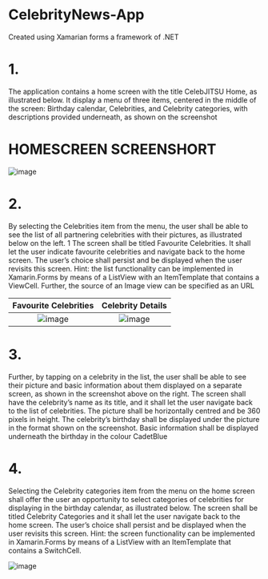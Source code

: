 # CelebrityNews-App
Created using Xamarian forms a framework of .NET

# 1.
The application contains a home screen with the title CelebJITSU Home, as 
illustrated below. It display a menu of three items, centered in the middle of the screen: 
Birthday calendar, Celebrities, and Celebrity categories, with descriptions provided 
underneath, as shown on the screenshot

# HOMESCREEN SCREENSHORT
![image](https://user-images.githubusercontent.com/65861136/120707091-91939580-c4c2-11eb-9b33-fa9864657ef2.png)

# 2.
By selecting the Celebrities item from the menu, the user shall be able to see the list of 
all partnering celebrities with their pictures, as illustrated below on the left.
1 The screen 
shall be titled Favourite Celebrities. It shall let the user indicate favourite celebrities and 
navigate back to the home screen. The user’s choice shall persist and be displayed when 
the user revisits this screen. Hint: the list functionality can be implemented in 
Xamarin.Forms by means of a ListView with an ItemTemplate that contains a ViewCell.
Further, the source of an Image view can be specified as an URL

 Favourite Celebrities | Celebrity Details
:-------------------------:|:-------------------------:
![image](https://user-images.githubusercontent.com/65861136/120792820-c34a4200-c53e-11eb-99cf-bcf86a4de2ab.png) | ![image](https://user-images.githubusercontent.com/65861136/120792941-ec6ad280-c53e-11eb-9078-e32ef7e20dd0.png)

# 3.
Further, by tapping on a celebrity in the list, the user shall be able to see their picture and 
basic information about them displayed on a separate screen, as shown in the 
screenshot above on the right. The screen shall have the celebrity’s name as its title, and 
it shall let the user navigate back to the list of celebrities. The picture shall be horizontally 
centred and be 360 pixels in height. The celebrity’s birthday shall be displayed under the 
picture in the format shown on the screenshot. Basic information shall be displayed 
underneath the birthday in the colour CadetBlue

# 4.
Selecting the Celebrity categories item from the menu on the home screen shall offer 
the user an opportunity to select categories of celebrities for displaying in the birthday 
calendar, as illustrated below. The screen shall be titled Celebrity Categories and it shall 
let the user navigate back to the home screen. The user’s choice shall persist and be 
displayed when the user revisits this screen. Hint: the screen functionality can be 
implemented in Xamarin.Forms by means of a ListView with an ItemTemplate that 
contains a SwitchCell.

![image](https://user-images.githubusercontent.com/65861136/120795448-2be6ee00-c542-11eb-83b5-22d6a2b4082b.png)
